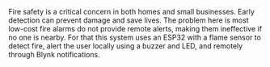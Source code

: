 Fire safety is a critical concern in both homes and small businesses. Early detection can prevent damage and save lives. The problem here is most low-cost fire alarms do not provide remote alerts, making them ineffective if no one is nearby. For that this system uses an ESP32 with a flame sensor to detect fire, alert the user locally using a buzzer and LED, and remotely through Blynk notifications.
